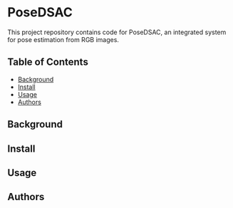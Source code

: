 # PoseDSAC
This project repository contains code for PoseDSAC, an integrated system for 
pose estimation from RGB images.

## Table of Contents
- [Background](#background)
- [Install](#install)
- [Usage](#usage)
- [Authors](#author)

## Background

## Install

## Usage

## Authors